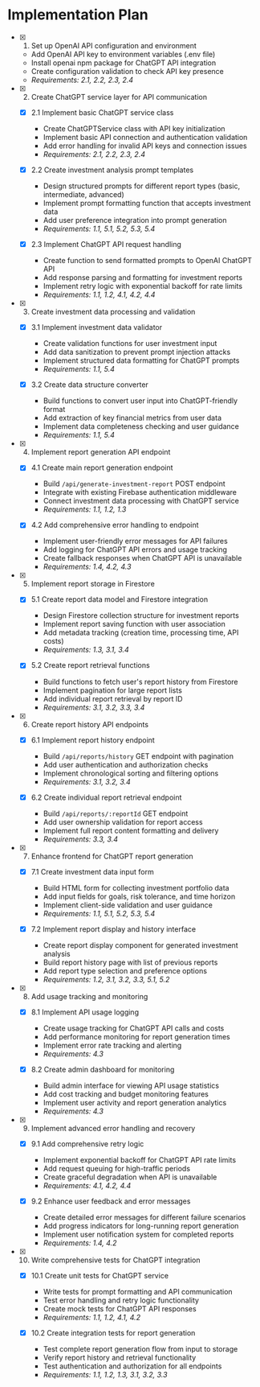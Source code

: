 # Implementation Plan

- [x] 1. Set up OpenAI API configuration and environment





  - Add OpenAI API key to environment variables (.env file)
  - Install openai npm package for ChatGPT API integration
  - Create configuration validation to check API key presence
  - _Requirements: 2.1, 2.2, 2.3, 2.4_

- [x] 2. Create ChatGPT service layer for API communication





  - [x] 2.1 Implement basic ChatGPT service class


    - Create ChatGPTService class with API key initialization
    - Implement basic API connection and authentication validation
    - Add error handling for invalid API keys and connection issues
    - _Requirements: 2.1, 2.2, 2.3, 2.4_

  - [x] 2.2 Create investment analysis prompt templates


    - Design structured prompts for different report types (basic, intermediate, advanced)
    - Implement prompt formatting function that accepts investment data
    - Add user preference integration into prompt generation
    - _Requirements: 1.1, 5.1, 5.2, 5.3, 5.4_


  - [x] 2.3 Implement ChatGPT API request handling

    - Create function to send formatted prompts to OpenAI ChatGPT API
    - Add response parsing and formatting for investment reports
    - Implement retry logic with exponential backoff for rate limits
    - _Requirements: 1.1, 1.2, 4.1, 4.2, 4.4_

- [x] 3. Create investment data processing and validation





  - [x] 3.1 Implement investment data validator


    - Create validation functions for user investment input
    - Add data sanitization to prevent prompt injection attacks
    - Implement structured data formatting for ChatGPT prompts
    - _Requirements: 1.1, 5.4_

  - [x] 3.2 Create data structure converter


    - Build functions to convert user input into ChatGPT-friendly format
    - Add extraction of key financial metrics from user data
    - Implement data completeness checking and user guidance
    - _Requirements: 1.1, 5.4_

- [x] 4. Implement report generation API endpoint





  - [x] 4.1 Create main report generation endpoint


    - Build `/api/generate-investment-report` POST endpoint
    - Integrate with existing Firebase authentication middleware
    - Connect investment data processing with ChatGPT service
    - _Requirements: 1.1, 1.2, 1.3_

  - [x] 4.2 Add comprehensive error handling to endpoint


    - Implement user-friendly error messages for API failures
    - Add logging for ChatGPT API errors and usage tracking
    - Create fallback responses when ChatGPT API is unavailable
    - _Requirements: 1.4, 4.2, 4.3_

- [x] 5. Implement report storage in Firestore





  - [x] 5.1 Create report data model and Firestore integration


    - Design Firestore collection structure for investment reports
    - Implement report saving function with user association
    - Add metadata tracking (creation time, processing time, API costs)
    - _Requirements: 1.3, 3.1, 3.4_

  - [x] 5.2 Create report retrieval functions


    - Build functions to fetch user's report history from Firestore
    - Implement pagination for large report lists
    - Add individual report retrieval by report ID
    - _Requirements: 3.1, 3.2, 3.3, 3.4_

- [x] 6. Create report history API endpoints





  - [x] 6.1 Implement report history endpoint


    - Build `/api/reports/history` GET endpoint with pagination
    - Add user authentication and authorization checks
    - Implement chronological sorting and filtering options
    - _Requirements: 3.1, 3.2, 3.4_

  - [x] 6.2 Create individual report retrieval endpoint


    - Build `/api/reports/:reportId` GET endpoint
    - Add user ownership validation for report access
    - Implement full report content formatting and delivery
    - _Requirements: 3.3, 3.4_

- [x] 7. Enhance frontend for ChatGPT report generation





  - [x] 7.1 Create investment data input form


    - Build HTML form for collecting investment portfolio data
    - Add input fields for goals, risk tolerance, and time horizon
    - Implement client-side validation and user guidance
    - _Requirements: 1.1, 5.1, 5.2, 5.3, 5.4_

  - [x] 7.2 Implement report display and history interface


    - Create report display component for generated investment analysis
    - Build report history page with list of previous reports
    - Add report type selection and preference options
    - _Requirements: 1.2, 3.1, 3.2, 3.3, 5.1, 5.2_

- [x] 8. Add usage tracking and monitoring





  - [x] 8.1 Implement API usage logging


    - Create usage tracking for ChatGPT API calls and costs
    - Add performance monitoring for report generation times
    - Implement error rate tracking and alerting
    - _Requirements: 4.3_

  - [x] 8.2 Create admin dashboard for monitoring


    - Build admin interface for viewing API usage statistics
    - Add cost tracking and budget monitoring features
    - Implement user activity and report generation analytics
    - _Requirements: 4.3_

- [x] 9. Implement advanced error handling and recovery





  - [x] 9.1 Add comprehensive retry logic


    - Implement exponential backoff for ChatGPT API rate limits
    - Add request queuing for high-traffic periods
    - Create graceful degradation when API is unavailable
    - _Requirements: 4.1, 4.2, 4.4_

  - [x] 9.2 Enhance user feedback and error messages


    - Create detailed error messages for different failure scenarios
    - Add progress indicators for long-running report generation
    - Implement user notification system for completed reports
    - _Requirements: 1.4, 4.2_

- [x] 10. Write comprehensive tests for ChatGPT integration





  - [x] 10.1 Create unit tests for ChatGPT service


    - Write tests for prompt formatting and API communication
    - Test error handling and retry logic functionality
    - Create mock tests for ChatGPT API responses
    - _Requirements: 1.1, 1.2, 4.1, 4.2_

  - [x] 10.2 Create integration tests for report generation


    - Test complete report generation flow from input to storage
    - Verify report history and retrieval functionality
    - Test authentication and authorization for all endpoints
    - _Requirements: 1.1, 1.2, 1.3, 3.1, 3.2, 3.3_
